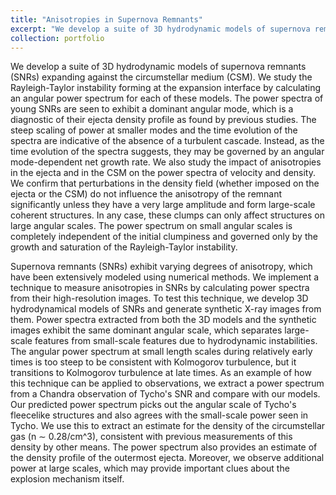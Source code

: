 ```yaml
---
title: "Anisotropies in Supernova Remnants"
excerpt: "We develop a suite of 3D hydrodynamic models of supernova remnants (SNRs) expanding against the circumstellar medium (CSM). We study the Rayleigh-Taylor instability forming at the expansion interface by calculating an angular power spectrum for each of these models. The power spectra of young SNRs are seen to exhibit a dominant angular mode, which is a diagnostic of their ejecta density profile as found by previous studies. The steep scaling of power at smaller modes and the time evolution of the spectra are indicative of the absence of a turbulent cascade. Instead, as the time evolution of the spectra suggests, they may be governed by an angular mode-dependent net growth rate. We also study the impact of anisotropies in the ejecta and in the CSM on the power spectra of velocity and density. We confirm that perturbations in the density field (whether imposed on the ejecta or the CSM) do not influence the anisotropy of the remnant significantly unless they have a very large amplitude and form large-scale coherent structures. In any case, these clumps can only affect structures on large angular scales. The power spectrum on small angular scales is completely independent of the initial clumpiness and governed only by the growth and saturation of the Rayleigh-Taylor instability. Supernova remnants (SNRs) exhibit varying degrees of anisotropy, which have been extensively modeled using numerical methods. We implement a technique to measure anisotropies in SNRs by calculating power spectra from their high-resolution images. To test this technique, we develop 3D hydrodynamical models of SNRs and generate synthetic X-ray images from them. Power spectra extracted from both the 3D models and the synthetic images exhibit the same dominant angular scale, which separates large-scale features from small-scale features due to hydrodynamic instabilities. The angular power spectrum at small length scales during relatively early times is too steep to be consistent with Kolmogorov turbulence, but it transitions to Kolmogorov turbulence at late times. As an example of how this technique can be applied to observations, we extract a power spectrum from a Chandra observation of Tycho's SNR and compare with our models. Our predicted power spectrum picks out the angular scale of Tycho's fleecelike structures and also agrees with the small-scale power seen in Tycho. We use this to extract an estimate for the density of the circumstellar gas (n ∼ 0.28/cm^3), consistent with previous measurements of this density by other means. The power spectrum also provides an estimate of the density profile of the outermost ejecta. Moreover, we observe additional power at large scales, which may provide important clues about the explosion mechanism itself.<br/><img src='/images/snr_synthetic.png'>"
collection: portfolio
---
```


We develop a suite of 3D hydrodynamic models of supernova remnants (SNRs) expanding against the circumstellar medium (CSM). We study the Rayleigh-Taylor instability forming at the expansion interface by calculating an angular power spectrum for each of these models. The power spectra of young SNRs are seen to exhibit a dominant angular mode, which is a diagnostic of their ejecta density profile as found by previous studies. The steep scaling of power at smaller modes and the time evolution of the spectra are indicative of the absence of a turbulent cascade. Instead, as the time evolution of the spectra suggests, they may be governed by an angular mode-dependent net growth rate. We also study the impact of anisotropies in the ejecta and in the CSM on the power spectra of velocity and density. We confirm that perturbations in the density field (whether imposed on the ejecta or the CSM) do not influence the anisotropy of the remnant significantly unless they have a very large amplitude and form large-scale coherent structures. In any case, these clumps can only affect structures on large angular scales. The power spectrum on small angular scales is completely independent of the initial clumpiness and governed only by the growth and saturation of the Rayleigh-Taylor instability.

Supernova remnants (SNRs) exhibit varying degrees of anisotropy, which have been extensively modeled using numerical methods. We implement a technique to measure anisotropies in SNRs by calculating power spectra from their high-resolution images. To test this technique, we develop 3D hydrodynamical models of SNRs and generate synthetic X-ray images from them. Power spectra extracted from both the 3D models and the synthetic images exhibit the same dominant angular scale, which separates large-scale features from small-scale features due to hydrodynamic instabilities. The angular power spectrum at small length scales during relatively early times is too steep to be consistent with Kolmogorov turbulence, but it transitions to Kolmogorov turbulence at late times. As an example of how this technique can be applied to observations, we extract a power spectrum from a Chandra observation of Tycho's SNR and compare with our models. Our predicted power spectrum picks out the angular scale of Tycho's fleecelike structures and also agrees with the small-scale power seen in Tycho. We use this to extract an estimate for the density of the circumstellar gas (n ∼ 0.28/cm^3), consistent with previous measurements of this density by other means. The power spectrum also provides an estimate of the density profile of the outermost ejecta. Moreover, we observe additional power at large scales, which may provide important clues about the explosion mechanism itself.
